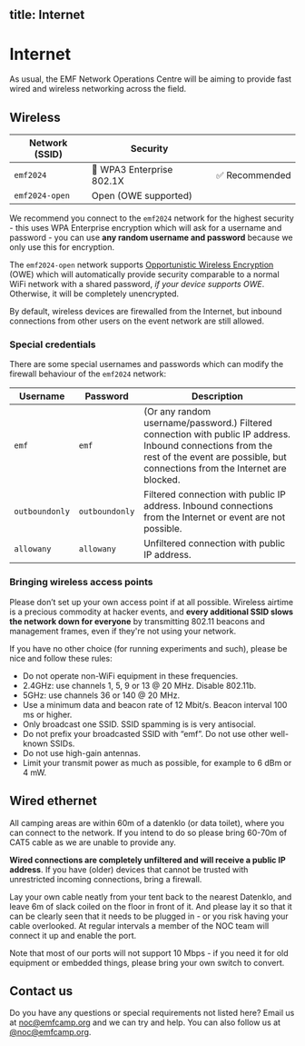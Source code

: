 title: Internet
---
# Internet

As usual, the EMF Network Operations Centre will be aiming to provide fast wired and wireless networking across the field.

## Wireless
<table class="table">
  <thead>
    <tr><th>Network (SSID)</th><th>Security</th><th></th>
  </thead>
  <tbody>
    <tr><td><code>emf2024</code></td><td>🔐 WPA3 Enterprise 802.1X</td><td>✅ Recommended</td></tr>
    <tr><td><code>emf2024-open</code></td><td>Open (OWE supported)</td><td></td></tr>
  </tbody>
</table>

We recommend you connect to the `emf2024` network for the highest security - this uses WPA Enterprise encryption which will ask for a username and password - you can use **any random username and password** because we only use this for encryption.

The `emf2024-open` network supports [Opportunistic Wireless Encryption](https://en.wikipedia.org/wiki/Opportunistic_Wireless_Encryption) (OWE) which will automatically provide security comparable to a normal WiFi network with a shared password, *if your device supports OWE*. Otherwise, it will be completely unencrypted.

By default, wireless devices are firewalled from the Internet, but inbound connections from other users on the event network are still allowed.

### Special credentials

There are some special usernames and passwords which can modify the firewall behaviour of the `emf2024` network:

<div class="table-responsive">
<table class="table">
  <thead>
    <tr><th>Username</th><th>Password</th><th>Description</th></tr>
  </thead>
  <tbody>
    <tr>
      <td><code>emf</code></td><td><code>emf</code></td><td>(Or any random username/password.) Filtered connection with public IP address. Inbound connections from the rest of the event are possible, but connections from the Internet are blocked.</td>
    </tr>
    <tr>
      <td><code>outboundonly</code></td><td><code>outboundonly</code></td><td>Filtered connection with public IP address. Inbound connections from the Internet or event are not possible.</td>
    </tr>
    <tr>
      <td><code>allowany</code></td><td><code>allowany</code></td><td>Unfiltered connection with public IP address.</td>
    </tr>
  </tbody>
</table>
</div>

### Bringing wireless access points

Please don’t set up your own access point if at all possible. Wireless airtime is a precious commodity at hacker events, and **every additional SSID slows the network down for everyone** by transmitting 802.11 beacons and management frames, even if they're not using your network.

If you have no other choice (for running experiments and such), please be nice and follow these rules:

* Do not operate non-WiFi equipment in these frequencies.
* 2.4GHz: use channels 1, 5, 9 or 13 @ 20 MHz. Disable 802.11b.
* 5GHz: use channels 36 or 140 @ 20 MHz.
* Use a minimum data and beacon rate of 12 Mbit/s. Beacon interval 100 ms or higher.
* Only broadcast one SSID. SSID spamming is is very antisocial.
* Do not prefix your broadcasted SSID with “emf”. Do not use other well-known SSIDs.
* Do not use high-gain antennas.
* Limit your transmit power as much as possible, for example to 6 dBm or 4 mW.

## Wired ethernet
All camping areas are within 60m of a datenklo (or data toilet), where you can connect to the network. If you intend to do so please bring 60-70m of CAT5 cable as we are unable to provide any.

**Wired connections are completely unfiltered and will receive a public IP address**. If you have (older) devices that cannot be trusted with unrestricted incoming connections, bring a firewall. 

Lay your own cable neatly from your tent back to the nearest Datenklo, and leave 6m of slack coiled on the floor in front of it. And please lay it so that it can be clearly seen that it needs to be plugged in - or you risk having your cable overlooked. At regular intervals a member of the NOC team will connect it up and enable the port.

Note that most of our ports will not support 10 Mbps - if you need it for old equipment or embedded things, please bring your own switch to convert.

## Contact us

Do you have any questions or special requirements not listed here? Email us at [noc@emfcamp.org](mailto:noc@emfcamp.org) and we can try and help. You can also follow us at [@noc@emfcamp.org](https://social.emfcamp.org/@noc).